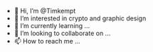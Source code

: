 - 👋 Hi, I’m @Timkempt
- 👀 I’m interested in crypto and graphic design
- 🌱 I’m currently learning ...
- 💞️ I’m looking to collaborate on ...
- 📫 How to reach me ...

<!---
Timkempt/Timkempt is a ✨ special ✨ repository because its `README.md` (this file) appears on your GitHub profile.
You can click the Preview link to take a look at your changes.
--->
